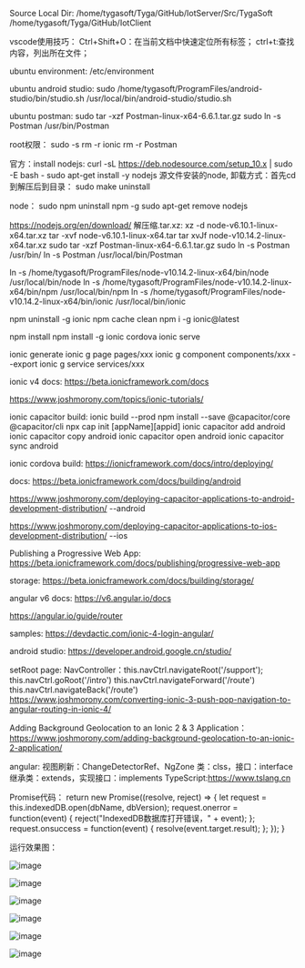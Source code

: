 ﻿Source Local Dir:
/home/tygasoft/Tyga/GitHub/IotServer/Src/TygaSoft
/home/tygasoft/Tyga/GitHub/IotClient

vscode使用技巧：
Ctrl+Shift+O：在当前文档中快速定位所有标签；
ctrl+t:查找内容，列出所在文件；

ubuntu environment:
/etc/environment

ubuntu android studio:
sudo /home/tygasoft/ProgramFiles/android-studio/bin/studio.sh /usr/local/bin/android-studio/studio.sh

ubuntu postman:
sudo tar -xzf Postman-linux-x64-6.6.1.tar.gz
sudo ln -s Postman /usr/bin/Postman

root权限：
sudo -s
rm -r ionic
rm -r Postman

官方：install nodejs:
curl -sL https://deb.nodesource.com/setup_10.x | sudo -E bash -
sudo apt-get install -y nodejs
源文件安装的node, 卸载方式：首先cd到解压后到目录：
sudo make uninstall

node：
sudo npm uninstall npm -g
sudo apt-get remove nodejs

https://nodejs.org/en/download/
解压缩.tar.xz:
xz -d node-v6.10.1-linux-x64.tar.xz
tar -xvf node-v6.10.1-linux-x64.tar
tar xvJf node-v10.14.2-linux-x64.tar.xz
sudo tar -xzf Postman-linux-x64-6.6.1.tar.gz
sudo ln -s Postman   /usr/bin/
ln -s Postman /usr/local/bin/Postman

ln -s /home/tygasoft/ProgramFiles/node-v10.14.2-linux-x64/bin/node /usr/local/bin/node
ln -s /home/tygasoft/ProgramFiles/node-v10.14.2-linux-x64/bin/npm /usr/local/bin/npm
ln -s /home/tygasoft/ProgramFiles/node-v10.14.2-linux-x64/bin/ionic /usr/local/bin/ionic

npm uninstall -g ionic
npm cache clean
npm i -g ionic@latest

npm install
npm install -g ionic cordova
ionic serve

ionic generate
ionic g page pages/xxx
ionic g component components/xxx --export
ionic g service services/xxx

ionic v4 docs:
https://beta.ionicframework.com/docs

https://www.joshmorony.com/topics/ionic-tutorials/

ionic capacitor build:
ionic build --prod
npm install --save @capacitor/core @capacitor/cli
npx cap init [appName][appid]
ionic capacitor add android
ionic capacitor copy android
ionic capacitor open android
ionic capacitor sync android

ionic cordova build:
https://ionicframework.com/docs/intro/deploying/

docs:
https://beta.ionicframework.com/docs/building/android

https://www.joshmorony.com/deploying-capacitor-applications-to-android-development-distribution/ --android

https://www.joshmorony.com/deploying-capacitor-applications-to-ios-development-distribution/ --ios

Publishing a Progressive Web App:
https://beta.ionicframework.com/docs/publishing/progressive-web-app

storage:
https://beta.ionicframework.com/docs/building/storage/

angular v6 docs:
https://v6.angular.io/docs

https://angular.io/guide/router

samples:
https://devdactic.com/ionic-4-login-angular/

android studio:
https://developer.android.google.cn/studio/

setRoot page:
<ion-button href="/support" routerDirection="root">
NavController：this.navCtrl.navigateRoot('/support');
this.navCtrl.goRoot('/intro')
this.navCtrl.navigateForward('/route')
this.navCtrl.navigateBack('/route')
https://www.joshmorony.com/converting-ionic-3-push-pop-navigation-to-angular-routing-in-ionic-4/

Adding Background Geolocation to an Ionic 2 & 3 Application：
https://www.joshmorony.com/adding-background-geolocation-to-an-ionic-2-application/

angular:
视图刷新：ChangeDetectorRef、NgZone
类：clss，接口：interface
继承类：extends，实现接口：implements
TypeScript:https://www.tslang.cn

Promise代码：
return new Promise((resolve, reject) => {
      let request = this.indexedDB.open(dbName, dbVersion);
      request.onerror = function(event) {
        reject("IndexedDB数据库打开错误，" + event);
      };
      request.onsuccess = function(event) {
        resolve(event.target.result);
      };
    });
}

运行效果图：

![image](https://github.com/qq283335746/My/blob/master/MyImages/IotClient/orders001.png)

![image](https://github.com/qq283335746/My/blob/master/MyImages/IotClient/orders002.png)

![image](https://github.com/qq283335746/My/blob/master/MyImages/IotClient/orders003.png)

![image](https://github.com/qq283335746/My/blob/master/MyImages/IotClient/orders004.png)

![image](https://github.com/qq283335746/My/blob/master/MyImages/IotClient/orders005.png)

![image](https://github.com/qq283335746/My/blob/master/MyImages/IotClient/orders006.png)